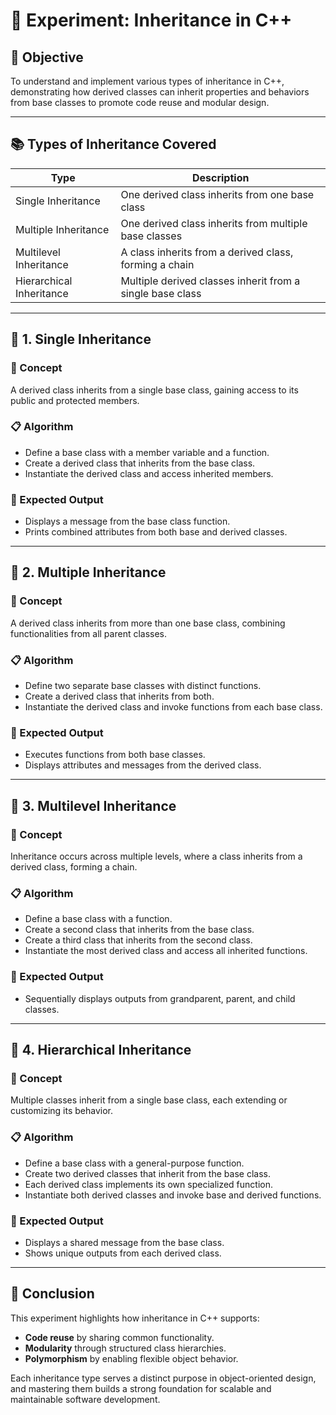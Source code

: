 

# 🧬 Experiment: Inheritance in C++


## 🎯 Objective
To understand and implement various types of inheritance in C++, demonstrating how derived classes can inherit properties and behaviors from base classes to promote code reuse and modular design.

---

## 📚 Types of Inheritance Covered

| Type                  | Description |
|-----------------------|-------------|
| Single Inheritance    | One derived class inherits from one base class |
| Multiple Inheritance  | One derived class inherits from multiple base classes |
| Multilevel Inheritance| A class inherits from a derived class, forming a chain |
| Hierarchical Inheritance | Multiple derived classes inherit from a single base class |

---

## 📌 1. Single Inheritance

### 🧠 Concept
A derived class inherits from a single base class, gaining access to its public and protected members.

### 📋 Algorithm
- Define a base class with a member variable and a function.
- Create a derived class that inherits from the base class.
- Instantiate the derived class and access inherited members.

### 🧪 Expected Output
- Displays a message from the base class function.
- Prints combined attributes from both base and derived classes.

---

## 📌 2. Multiple Inheritance

### 🧠 Concept
A derived class inherits from more than one base class, combining functionalities from all parent classes.

### 📋 Algorithm
- Define two separate base classes with distinct functions.
- Create a derived class that inherits from both.
- Instantiate the derived class and invoke functions from each base class.

### 🧪 Expected Output
- Executes functions from both base classes.
- Displays attributes and messages from the derived class.

---

## 📌 3. Multilevel Inheritance

### 🧠 Concept
Inheritance occurs across multiple levels, where a class inherits from a derived class, forming a chain.

### 📋 Algorithm
- Define a base class with a function.
- Create a second class that inherits from the base class.
- Create a third class that inherits from the second class.
- Instantiate the most derived class and access all inherited functions.

### 🧪 Expected Output
- Sequentially displays outputs from grandparent, parent, and child classes.

---

## 📌 4. Hierarchical Inheritance

### 🧠 Concept
Multiple classes inherit from a single base class, each extending or customizing its behavior.

### 📋 Algorithm
- Define a base class with a general-purpose function.
- Create two derived classes that inherit from the base class.
- Each derived class implements its own specialized function.
- Instantiate both derived classes and invoke base and derived functions.

### 🧪 Expected Output
- Displays a shared message from the base class.
- Shows unique outputs from each derived class.

---

## 🧾 Conclusion

This experiment highlights how inheritance in C++ supports:
- **Code reuse** by sharing common functionality.
- **Modularity** through structured class hierarchies.
- **Polymorphism** by enabling flexible object behavior.

Each inheritance type serves a distinct purpose in object-oriented design, and mastering them builds a strong foundation for scalable and maintainable software development.
